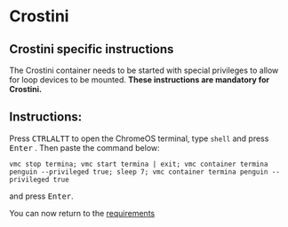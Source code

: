 # Crostini

## Crostini specific instructions

The Crostini container needs to be started with special privileges to allow for loop devices to be mounted. **These
instructions are mandatory for Crostini.**

## Instructions:

Press <kbd>CTRL</kbd><kbd>ALT</kbd><kbd>T</kbd> to open the ChromeOS terminal, type ``shell`` and press <kbd>Enter</kbd>
. Then paste the command below:

```
vmc stop termina; vmc start termina | exit; vmc container termina penguin --privileged true; sleep 7; vmc container termina penguin --privileged true
```

and press <kbd>Enter</kbd>.

You can now return to the [requirements](/setup-pages/requirements.md)